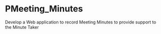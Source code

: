 # PMeeting_Minutes
 Develop a Web application to record Meeting Minutes to provide support to the Minute Taker
